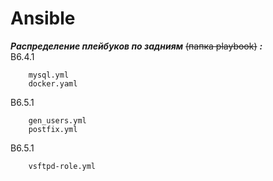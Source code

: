 # Ansible
***Распределение плейбуков по задниям*** ~~(папка playbook)~~ ***:***    
В6.4.1
```
    mysql.yml
    docker.yaml
```
 B6.5.1
```
    gen_users.yml
    postfix.yml
```
 B6.5.1
```
    vsftpd-role.yml
```
